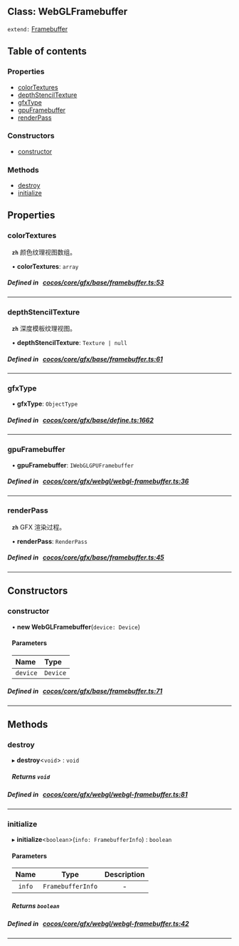 
## Class: WebGLFramebuffer


`extend:`
[Framebuffer](docs/zh/gfx/Class/Framebuffer.md)









<div class="table-of-content">
<h2>Table of contents</h2>


### Properties

- [ colorTextures](#colorTextures)
- [ depthStencilTexture](#depthStencilTexture)
- [ gfxType](#gfxType)
- [ gpuFramebuffer](#gpuFramebuffer)
- [ renderPass](#renderPass)

### Constructors

- [ constructor](#constructor)

### Methods

- [ destroy](#destroy)
- [ initialize](#initialize)
</div>

## Properties


### colorTextures
<div style="margin-left: 10px;">



**`zh`** 颜色纹理视图数组。





•  **colorTextures**:
 ``array`` 
</div>

##### Defined in &nbsp;   [cocos/core/gfx/base/framebuffer.ts:53](https://github.com/cocos-creator/engine/blob/c7bf6b8a9/cocos/core/gfx/base/framebuffer.ts#L53)&nbsp;


___


### depthStencilTexture
<div style="margin-left: 10px;">



**`zh`** 深度模板纹理视图。





•  **depthStencilTexture**:
 ``Texture | null`` 
</div>

##### Defined in &nbsp;   [cocos/core/gfx/base/framebuffer.ts:61](https://github.com/cocos-creator/engine/blob/c7bf6b8a9/cocos/core/gfx/base/framebuffer.ts#L61)&nbsp;


___


### gfxType
<div style="margin-left: 10px;">




•  **gfxType**:
 ``ObjectType`` 
</div>

##### Defined in &nbsp;   [cocos/core/gfx/base/define.ts:1662](https://github.com/cocos-creator/engine/blob/c7bf6b8a9/cocos/core/gfx/base/define.ts#L1662)&nbsp;


___


### gpuFramebuffer
<div style="margin-left: 10px;">




•  **gpuFramebuffer**:
 ``IWebGLGPUFramebuffer`` 
</div>

##### Defined in &nbsp;   [cocos/core/gfx/webgl/webgl-framebuffer.ts:36](https://github.com/cocos-creator/engine/blob/c7bf6b8a9/cocos/core/gfx/webgl/webgl-framebuffer.ts#L36)&nbsp;


___


### renderPass
<div style="margin-left: 10px;">



**`zh`** GFX 渲染过程。





•  **renderPass**:
 ``RenderPass`` 
</div>

##### Defined in &nbsp;   [cocos/core/gfx/base/framebuffer.ts:45](https://github.com/cocos-creator/engine/blob/c7bf6b8a9/cocos/core/gfx/base/framebuffer.ts#L45)&nbsp;


___

<!---->
## Constructors


### constructor
<div style="margin-left: 10px;">

• **new WebGLFramebuffer**(`device: Device`)

#### Parameters

| Name | Type |
| :------ | :------ |
| `device` | `Device` |
</div>

##### Defined in &nbsp;   [cocos/core/gfx/base/framebuffer.ts:71](https://github.com/cocos-creator/engine/blob/c7bf6b8a9/cocos/core/gfx/base/framebuffer.ts#L71)&nbsp;


---

<!---->
## Methods

### destroy

<div style="margin-left: 10px;">

▸   **destroy**<`void`\> : `void`




##### Returns `void`
</div>

##### Defined in &nbsp;   [cocos/core/gfx/webgl/webgl-framebuffer.ts:81](https://github.com/cocos-creator/engine/blob/c7bf6b8a9/cocos/core/gfx/webgl/webgl-framebuffer.ts#L81)&nbsp;
___
### initialize

<div style="margin-left: 10px;">

▸   **initialize**<`boolean`\>(`info: FramebufferInfo`) : `boolean`



#### Parameters

| Name | Type | Description |
| :------: | :------: | :------: |
| `info` | `FramebufferInfo` | - |


##### Returns `boolean`
</div>

##### Defined in &nbsp;   [cocos/core/gfx/webgl/webgl-framebuffer.ts:42](https://github.com/cocos-creator/engine/blob/c7bf6b8a9/cocos/core/gfx/webgl/webgl-framebuffer.ts#L42)&nbsp;
___
<!---->



